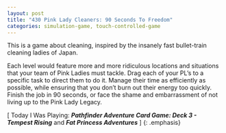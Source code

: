 ```yaml
---
layout: post
title: "430 Pink Lady Cleaners: 90 Seconds To Freedom"
categories: simulation-game, touch-controlled-game
---
```

This is a game about cleaning, inspired by the insanely fast bullet-train cleaning ladies of Japan.

Each level would feature more and more ridiculous locations and situations that your team of Pink Ladies must tackle.  Drag each of your PL’s to a specific task to direct them to do it. Manage their time as efficiently as possible, while ensuring that you don’t burn out their energy too quickly.  Finish the job in 90 seconds, or face the shame and embarrassment of not living up to the Pink Lady Legacy.

[ Today I Was Playing: ***Pathfinder Adventure Card Game: Deck 3 - Tempest Rising*** and ***Fat Princess Adventures*** ]
{: .emphasis}